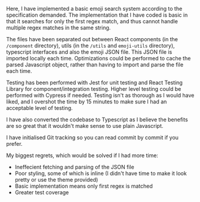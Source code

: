 Here, I have implemented a basic emoji search system according to the specification demanded. The implementation that I have coded is basic in that it searches for only the first regex match, and thus cannot handle multiple regex matches in the same string.

The files have been separated out between React components (in the `/component` directory), utils (in the `/utils` and `emoji-utils` directory), typescript interfaces and also the emoji JSON file. This JSON file is imported locally each time. Optimizations could be performed to cache the parsed Javascript object, rather than having to import and parse the file each time.

Testing has been performed with Jest for unit testing and React Testing Library for component/integration testing. Higher level testing could be performed with Cypress if needed. Testing isn't as thorough as I would have liked, and I overshot the time by 15 minutes to make sure I had an acceptable level of testing.

I have also converted the codebase to Typescript as I believe the benefits are so great that it wouldn't make sense to use plain Javascript.

I have initialised Git tracking so you can read commit by commit if you prefer.

My biggest regrets, which would be solved if I had more time:

- Ineffecient fetching and parsing of the JSON file
- Poor styling, some of which is inline (I didn't have time to make it look pretty or use the theme provided)
- Basic implementation means only first regex is matched
- Greater test coverage
